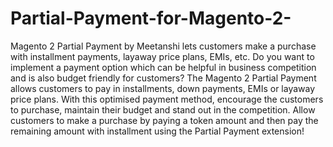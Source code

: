 # Partial-Payment-for-Magento-2-
 Magento 2 Partial Payment by Meetanshi lets customers make a purchase with installment payments, layaway price plans, EMIs, etc.   Do you want to implement a payment option which can be helpful in business competition and is also budget friendly for customers? The Magento 2 Partial Payment allows customers to pay in installments, down payments, EMIs or layaway price plans.   With this optimised payment method, encourage the customers to purchase, maintain their budget and stand out in the competition.   Allow customers to make a purchase by paying a token amount and then pay the remaining amount with installment using the Partial Payment extension!
